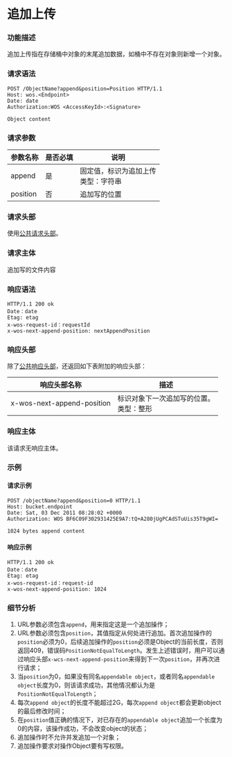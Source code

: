 # 追加上传

### 功能描述
追加上传指在存储桶中对象的末尾追加数据，如桶中不存在对象则新增一个对象。

### 请求语法

```
POST /ObjectName?append&position=Position HTTP/1.1
Host: wos.<Endpoint>
Date: date
Authorization:WOS <AccessKeyId>:<Signature>

Object content
```

### 请求参数

| 参数名称 | 是否必填 | 说明                                   |
| -------- | -------- | -------------------------------------- |
| append   | 是       | 固定值，标识为追加上传<br>类型：字符串 |
| position | 否       | 追加写的位置                           |

### 请求头部

使用[公共请求头部](http://公共请求头部)。

### 请求主体

追加写的文件内容

### 响应语法
```
HTTP/1.1 200 ok
Date：date
Etag: etag
x-wos-request-id：requestId
x-wos-next-append-position: nextAppendPosition
```

### 响应头部

除了[公共响应头部](http://公共响应头部)，还返回如下表附加的响应头部：

| 响应头部名称               | 描述                                       |
| -------------------------- | ------------------------------------------ |
| x-wos-next-append-position | 标识对象下一次追加写的位置。<br>类型：整形 |

### 响应主体
该请求无响应主体。

### 示例
#### 请求示例

```
POST /objectName?append&position=0 HTTP/1.1
Host: bucket.endpoint
Date: Sat, 03 Dec 2011 08:28:02 +0000
Authorization: WOS BF6C09F302931425E9A7:tQ+A280jUgPCAdSTuUis35T9gWI=

1024 bytes append content
```

#### 响应示例

```
HTTP/1.1 200 ok
Date：date
Etag: etag
x-wos-request-id：request-id
x-wos-next-append-position: 1024
```

### 细节分析

1. URL参数必须包含`append`，用来指定这是一个追加操作；
2. URL参数必须包含`position`，其值指定从何处进行追加。首次追加操作的`position`必须为0，后续追加操作的`position`必须是Object的当前长度，否则返回409，错误码`PositionNotEqualToLength`。发生上述错误时，用户可以通过响应头部`x-wcs-next-append-position`来得到下一次`position`，并再次进行请求；
3. 当`position`为0，如果没有同名`appendable object`，或者同名`appendable object`长度为0，则该请求成功，其他情况都认为是`PositionNotEqualToLength`；
4. 每次`append object`的长度不能超过2G，每次`append object`都会更新object的最后修改时间；
5. 在`position`值正确的情况下，对已存在的`appendable object`追加一个长度为0的内容，该操作成功，不会改变object的状态；
6. 追加操作时不允许并发追加一个对象；
7. 追加操作要求对操作Object要有写权限。
